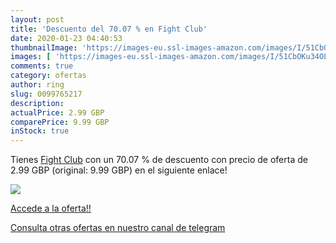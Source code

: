 ```yaml
---
layout: post
title: 'Descuento del 70.07 % en Fight Club'
date: 2020-01-23 04:40:53
thumbnailImage: 'https://images-eu.ssl-images-amazon.com/images/I/51CbOKu34OL._SL200_.jpg'
images: [ 'https://images-eu.ssl-images-amazon.com/images/I/51CbOKu34OL._SL200_.jpg' ]
comments: true
category: ofertas
author: ring
slug: 0099765217
description:
actualPrice: 2.99 GBP
comparePrice: 9.99 GBP
inStock: true
---
```


Tienes [Fight Club](https://www.amazon.co.uk/dp/0099765217/?tag=redken01-21) con un 70.07 % de descuento con precio de oferta de 2.99 GBP (original: 9.99 GBP) en el siguiente enlace!

[![](https://images-eu.ssl-images-amazon.com/images/I/51CbOKu34OL._SL200_.jpg)](https://www.amazon.co.uk/dp/0099765217/?tag=redken01-21)

[Accede a la oferta!!](https://www.amazon.co.uk/dp/0099765217/?tag=redken01-21)

[Consulta otras ofertas en nuestro canal de telegram](https://t.me/s/ofertas25)
